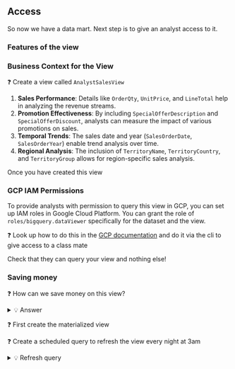 ## Access

So now we have a data mart. Next step is to give an analyst access to it.

### Features of the view

### Business Context for the View

❓ Create a view called `AnalystSalesView`

1. **Sales Performance**: Details like `OrderQty`, `UnitPrice`, and `LineTotal` help in analyzing the revenue streams.
2. **Promotion Effectiveness**: By including `SpecialOfferDescription` and `SpecialOfferDiscount`, analysts can measure the impact of various promotions on sales.
3. **Temporal Trends**: The sales date and year (`SalesOrderDate`, `SalesOrderYear`) enable trend analysis over time.
4. **Regional Analysis**: The inclusion of `TerritoryName`, `TerritoryCountry`, and `TerritoryGroup` allows for region-specific sales analysis.

Once you have created this view

### GCP IAM Permissions

To provide analysts with permission to query this view in GCP, you can set up IAM roles in Google Cloud Platform. You can grant the role of `roles/bigquery.dataViewer` specifically for the dataset and the view.

❓ Look up how to do this in the [GCP documentation](https://cloud.google.com/bigquery/docs/dataset-access-controls#bigquery-dataset-iam-roles) and do it via the cli to give access to a class mate


Check that they can query your view and nothing else!

### Saving money

❓ How can we save money on this view?

<details>
<summary markdown='span'>💡 Answer</summary>

We can make it materialized and schedule it to refresh overnight everyday!

</details>


❓ First create the materialized view


❓ Create a scheduled query to refresh the view every night at 3am

<details>
<summary markdown='span'>💡 Refresh query</summary>

```sql
ALTER MATERIALIZED VIEW sales_mart.AnalystMaterializedView
REFRESH;
```
